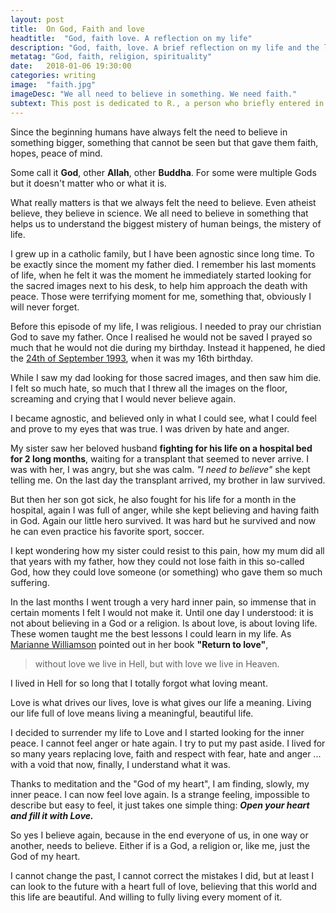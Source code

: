 ```yaml
---
layout: post
title:  On God, Faith and love
headtitle:  "God, faith love. A reflection on my life"
description: "God, faith, love. A brief reflection on my life and the lessons I learned from it"
metatag: "God, faith, religion, spirituality"
date:   2018-01-06 19:30:00
categories: writing
image:  "faith.jpg"
imageDesc: "We all need to believe in something. We need faith."
subtext: This post is dedicated to R., a person who briefly entered in my life and then (too) quickly exited it. Leaving a huge void inside me. R. taught me about Love, not the one between man and woman or brother and sister, but the universal love. Something that I missed, or avoided, in my life for long time. R. gave me new hopes for a better World, for a better me and helped me to see what is our real purpose in life. Give love and love life, unconditionally.
---
```



<span class="first-letter">S</span>ince the beginning humans have always felt the need to believe in something bigger, something that cannot be seen but that gave them faith, hopes, peace of mind.

Some call it **God**, other **Allah**, other **Buddha**. For some were multiple Gods but it doesn't matter who or what it is.

What really matters is that we always felt the need to believe. Even atheist believe, they believe in science. We all need to believe in something that helps us to understand the biggest mistery of human beings, the mistery of life.

I grew up in a catholic family, but I have been agnostic since long time. To be exactly since the moment my father died. I remember his last moments of life, when he felt it was the moment he immediately started looking for the sacred images next to his desk, to help him approach the death with peace. Those were terrifying moment for me, something that, obviously I will never forget.

Before this episode of my life, I was religious. I needed to pray our christian God to save my father. Once I realised he would not be saved I prayed so much that he would not die during my birthday. Instead it happened, he died the [24th of September 1993](http://127.0.0.1:4000/writing/2015/09/24/22-years/), when it was my 16th birthday.

While I saw my dad looking for those sacred images, and then saw him die. I felt so much hate, so much that I threw all the images on the floor, screaming and crying that I would never believe again.

I became agnostic, and believed only in what I could see, what I could feel and prove to my eyes that was true. I was driven by hate and anger.

My sister saw her beloved husband **fighting for his life on a hospital bed for 2 long months**, waiting for a transplant that seemed to never arrive. I was with her, I was angry, but she was calm. *"I need to believe"* she kept telling me. On the last day the transplant arrived, my brother in law survived.

But then her son got sick, he also fought for his life for a month in the hospital, again I was full of anger, while she kept believing and having faith in God. Again our little hero survived. It was hard but he survived and now he can even practice his favorite sport, soccer.

I kept wondering how my sister could resist to this pain, how my mum did all that years with my father, how they could not lose faith in this so-called God, how they could love someone (or something) who gave them so much suffering.

In the last months I went trough a very hard inner pain, so immense that in certain moments I felt I would not make it. Until one day I understood: it is not about believing in a God or a religion. Is about love, is about loving life. These women taught me the best lessons I could learn in my life. As [Marianne Williamson](https://en.wikiquote.org/wiki/Marianne_Williamson) pointed out in her book **"Return to love"**,
> without love we live in Hell, but with love we live in Heaven.

I lived in Hell for so long that I totally forgot what loving meant.

Love is what drives our lives, love is what gives our life a meaning. Living our life full of love means living a meaningful, beautiful life.

I decided to surrender my life to Love and I started looking for the inner peace. I cannot feel anger or hate again. I try to put my past aside. I lived for so many years replacing love, faith and respect with fear, hate and anger ... with a void that now, finally, I understand what it was.

Thanks to meditation and the "God of my heart", I am finding, slowly, my inner peace. I can now feel love again. Is a strange feeling, impossible to describe but easy to feel, it just takes one simple thing: ***Open your heart and fill it with Love.***

So yes I believe again, because in the end everyone of us, in one way or another, needs to believe. Either if is a God, a religion or, like me, just the God of my heart.

I cannot change the past, I cannot correct the mistakes I did, but at least I can look to the future with a heart full of love, believing that this world and this life are beautiful. And willing to fully living every moment of it.
